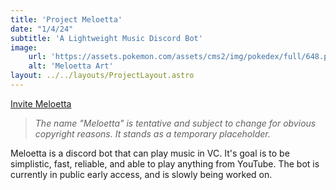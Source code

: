 ```yaml
---
title: 'Project Meloetta'
date: "1/4/24"
subtitle: 'A Lightweight Music Discord Bot'
image:
    url: 'https://assets.pokemon.com/assets/cms2/img/pokedex/full/648.png'
    alt: 'Meloetta Art'
layout: ../../layouts/ProjectLayout.astro
---
```


<a href="https://discord.com/api/oauth2/authorize?client_id=922939931729469471&permissions=414501375040&scope=bot"  class=button>Invite Meloetta</a>

> *The name "Meloetta" is tentative and subject to change for obvious copyright reasons. It stands as a temporary placeholder.*

Meloetta is a discord bot that can play music in VC. It's goal is to be simplistic, fast, reliable, and able to play anything from YouTube. The bot is currently in public early access, and is slowly being worked on.